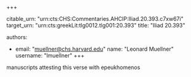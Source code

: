 +++


citable_urn: "urn:cts:CHS:Commentaries.AHCIP:Iliad.20.393.c7xw67i"
target_urn: "urn:cts:greekLit:tlg0012.tlg001:20.393"
title: "Iliad 20.393"

authors:
- email: "muellner@chs.harvard.edu"
  name: "Leonard Muellner"
  username: "lmuellner"
+++

<p>manuscripts attesting this verse with epeukhomenos</p>